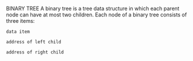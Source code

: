 BINARY TREE
A binary tree is a tree data structure in which each parent node can have at most two children. Each node of a binary tree consists of three items:

    data item

    address of left child

    address of right child

